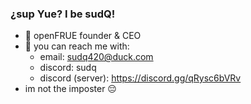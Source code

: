 ### ¿sup Yue? I be sudQ!
- :penguin: openFRUE founder & CEO
- :cold_face: you can reach me with:
  - email: sudq420@duck.com
  - discord: sudq
  - discord (server): https://discord.gg/qRysc6bVRv
- im not the imposter :pensive:

